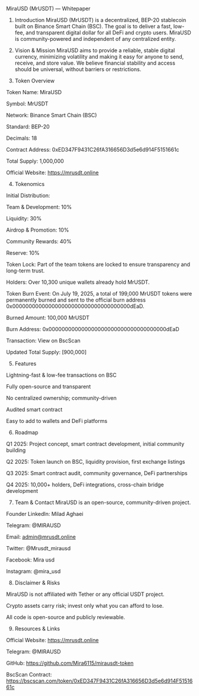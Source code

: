 MiraUSD (MrUSDT) — Whitepaper

1. Introduction
MiraUSD (MrUSDT) is a decentralized, BEP-20 stablecoin built on Binance Smart Chain (BSC). The goal is to deliver a fast, low-fee, and transparent digital dollar for all DeFi and crypto users. MiraUSD is community-powered and independent of any centralized entity.

2. Vision & Mission
MiraUSD aims to provide a reliable, stable digital currency, minimizing volatility and making it easy for anyone to send, receive, and store value. We believe financial stability and access should be universal, without barriers or restrictions.

3. Token Overview

Token Name: MiraUSD

Symbol: MrUSDT

Network: Binance Smart Chain (BSC)

Standard: BEP-20

Decimals: 18

Contract Address: 0xED347F9431C26fA316656D3d5e6d914F5151661c

Total Supply: 1,000,000

Official Website: https://mrusdt.online

4. Tokenomics

Initial Distribution:

Team & Development: 10%

Liquidity: 30%

Airdrop & Promotion: 10%

Community Rewards: 40%

Reserve: 10%

Token Lock:
Part of the team tokens are locked to ensure transparency and long-term trust.

Holders:
Over 10,300 unique wallets already hold MrUSDT.

Token Burn Event:
On July 19, 2025, a total of 199,000 MrUSDT tokens were permanently burned and sent to the official burn address 0x000000000000000000000000000000000000dEaD.

Burned Amount: 100,000 MrUSDT

Burn Address: 0x000000000000000000000000000000000000dEaD

Transaction: View on BscScan

Updated Total Supply: [900,000]

5. Features

Lightning-fast & low-fee transactions on BSC

Fully open-source and transparent

No centralized ownership; community-driven

Audited smart contract

Easy to add to wallets and DeFi platforms

6. Roadmap

Q1 2025: Project concept, smart contract development, initial community building

Q2 2025: Token launch on BSC, liquidity provision, first exchange listings

Q3 2025: Smart contract audit, community governance, DeFi partnerships

Q4 2025: 10,000+ holders, DeFi integrations, cross-chain bridge development

7. Team & Contact
MiraUSD is an open-source, community-driven project.

Founder LinkedIn: Milad Aghaei

Telegram: @MIRAUSD

Email: admin@mrusdt.online

Twitter: @Mrusdt_mirausd

Facebook: Mira usd

Instagram: @mira_usd

8. Disclaimer & Risks

MiraUSD is not affiliated with Tether or any official USDT project.

Crypto assets carry risk; invest only what you can afford to lose.

All code is open-source and publicly reviewable.

9. Resources & Links

Official Website: https://mrusdt.online

Telegram: @MIRAUSD

GitHub: https://github.com/Mira6115/mirausdt-token

BscScan Contract: https://bscscan.com/token/0xED347F9431C26fA316656D3d5e6d914F5151661c


